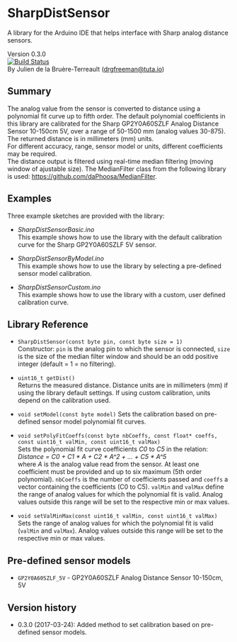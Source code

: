 # SharpDistSensor
A library for the Arduino IDE that helps interface with Sharp analog distance sensors.  

Version 0.3.0  
[![Build Status](https://travis-ci.org/DrGFreeman/SharpDistSensor.svg?branch=master)](https://travis-ci.org/DrGFreeman/SharpDistSensor)  
By Julien de la Bruère-Terreault (drgfreeman@tuta.io)

## Summary
The analog value from the sensor is converted to distance using a polynomial fit curve up to fifth order.
The default polynomial coefficients in this library are calibrated for the Sharp GP2Y0A60SZLF Analog Distance Sensor 10-150cm 5V, over a range of 50-1500 mm (analog values 30-875). The returned distance is in millimeters (mm) units.  
For different accuracy, range, sensor model or units, different coefficients may be required.  
The distance output is filtered using real-time median filtering (moving window of ajustable size). The MedianFilter class from the following library is used: https://github.com/daPhoosa/MedianFilter.

## Examples
Three example sketches are provided with the library:
* _SharpDistSensorBasic.ino_  
This example shows how to use the library with the default calibration curve for the Sharp GP2Y0A60SZLF 5V sensor.

* _SharpDistSensorByModel.ino_  
This example shows how to use the library by selecting a pre-defined sensor
model calibration.

* _SharpDistSensorCustom.ino_  
This example shows how to use the library with a custom, user defined calibration curve.

## Library Reference
* `SharpDistSensor(const byte pin, const byte size = 1)`  
Constructor: `pin` is the analog pin to which the sensor is connected, `size` is the size of the median filter window and should be an odd positive integer (default = 1 = no filtering).  

* `uint16_t getDist()`  
Returns the measured distance. Distance units are in millimeters (mm) if using the library default settings. If using custom calibration, units depend on the calibration used.  

* `void setModel(const byte model)`
Sets the calibration based on pre-defined sensor model polynomial fit curves.

* `void setPolyFitCoeffs(const byte nbCoeffs, const float* coeffs, const uint16_t valMin, const uint16_t valMax)`  
Sets the polynomial fit curve coefficients _C0_ to _C5_ in the relation:  
_Distance = C0 + C1 * A + C2 * A^2 + ... + C5 * A^5_  
where _A_ is the analog value read from the sensor. At least one coefficient must be provided and up to six maximum (5th order polynomial). `nbCoeffs` is the number of coefficients passed and `coeffs` a vector containing the coefficients (C0 to C5). `valMin` and `valMax` define the range of analog values for which the polynomial fit is valid. Analog values outside this range will be set to the respective min or max values.  

* `void setValMinMax(const uint16_t valMin, const uint16_t valMax)`  
Sets the range of analog values for which the polynomial fit is valid (`valMin` and `valMax`). Analog values outside this range will be set to the respective min or max values.

## Pre-defined sensor models
* `GP2Y0A60SZLF_5V` - GP2Y0A60SZLF Analog Distance Sensor 10-150cm, 5V

## Version history
* 0.3.0 (2017-03-24): Added method to set calibration based on pre-defined sensor
models.
